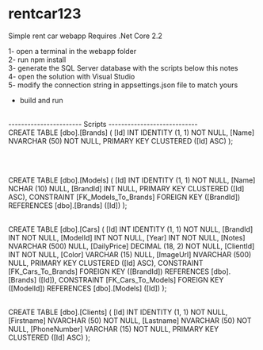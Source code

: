 # rentcar123
Simple rent car webapp
Requires .Net Core 2.2

1- open a terminal in the webapp folder <br />
2- run npm install <br />
3- generate the SQL Server database with the scripts below this notes <br />
4- open the solution with Visual Studio <br />
5- modify the connection string in appsettings.json file to match yours <br />
- build and run <br /><br />

----------------------- Scripts ---------------------------- <br />
CREATE TABLE [dbo].[Brands] (
    [Id]   INT           IDENTITY (1, 1) NOT NULL,
    [Name] NVARCHAR (50) NOT NULL,
    PRIMARY KEY CLUSTERED ([Id] ASC)
);

 <br /><br />

CREATE TABLE [dbo].[Models] (
    [Id]      INT        IDENTITY (1, 1) NOT NULL,
    [Name]    NCHAR (10) NULL,
    [BrandId] INT        NULL,
    PRIMARY KEY CLUSTERED ([Id] ASC),
    CONSTRAINT [FK_Models_To_Brands] FOREIGN KEY ([BrandId]) REFERENCES [dbo].[Brands] ([Id])
);<br /><br />

CREATE TABLE [dbo].[Cars] (
    [Id]         INT             IDENTITY (1, 1) NOT NULL,
    [BrandId]    INT             NOT NULL,
    [ModelId]    INT             NOT NULL,
    [Year]       INT             NOT NULL,
    [Notes]      NVARCHAR (500)  NULL,
    [DailyPrice] DECIMAL (18, 2) NOT NULL,
    [ClientId]   INT             NOT NULL,
    [Color]      VARCHAR (15)    NULL,
    [ImageUrl]   NVARCHAR (500)  NULL,
    PRIMARY KEY CLUSTERED ([Id] ASC),
    CONSTRAINT [FK_Cars_To_Brands] FOREIGN KEY ([BrandId]) REFERENCES [dbo].[Brands] ([Id]),
    CONSTRAINT [FK_Cars_To_Models] FOREIGN KEY ([ModelId]) REFERENCES [dbo].[Models] ([Id])
);
<br /><br />

CREATE TABLE [dbo].[Clients] (
    [Id]          INT           IDENTITY (1, 1) NOT NULL,
    [Firstname]   NVARCHAR (50) NOT NULL,
    [Lastname]    NVARCHAR (50) NOT NULL,
    [PhoneNumber] VARCHAR (15)  NOT NULL,
    PRIMARY KEY CLUSTERED ([Id] ASC)
);


